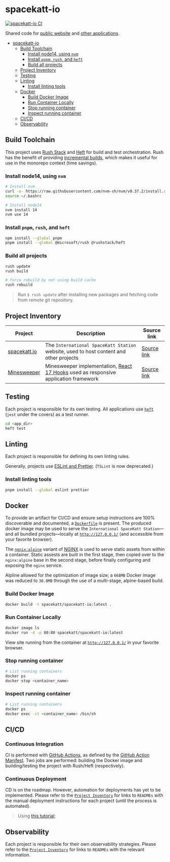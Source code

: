 # spacekatt-io

[![spacekatt-io CI](https://github.com/SpaceKatt/spacekatt-io/actions/workflows/ci.yml/badge.svg)](https://github.com/SpaceKatt/spacekatt-io/actions/workflows/ci.yml)

Shared code for [public website](https://spacekatt.io/) and [other applications](https://github.com/SpaceKatt/spacekatt-io#project-inventory).

- [spacekatt-io](#spacekatt-io)
  - [Build Toolchain](#build-toolchain)
    - [Install node14, using `nvm`](#install-node14-using-nvm)
    - [Install `pnpm`, `rush`, and `heft`](#install-pnpm-rush-and-heft)
    - [Build all projects](#build-all-projects)
  - [Project Inventory](#project-inventory)
  - [Testing](#testing)
  - [Linting](#linting)
    - [Install linting tools](#install-linting-tools)
  - [Docker](#docker)
    - [Build Docker Image](#build-docker-image)
    - [Run Container Locally](#run-container-locally)
    - [Stop running container](#stop-running-container)
    - [Inspect running container](#inspect-running-container)
  - [CI/CD](#cicd)
  - [Observability](#observability)

## Build Toolchain

This project uses [Rush Stack](https://rushstack.io/) and [Heft](https://rushstack.io/pages/heft/overview/) for build and test orchestration. Rush has the benefit of providing [incremental builds](https://rushjs.io/pages/advanced/incremental_builds/), which makes it useful for use in the monorepo context (time savings).

### Install node14, using `nvm`

```bash
# Install nvm
curl -o- https://raw.githubusercontent.com/nvm-sh/nvm/v0.37.2/install.sh | bash
source ~/.bashrc

# Install node14
nvm install 14
nvm use 14
```

### Install `pnpm`, `rush`, and `heft`

```bash
npm install --global pnpm
pnpm install --global @microsoft/rush @rushstack/heft
```

### Build all projects

```bash
rush update
rush build

# force rebuild by not using build cache
rush rebuild
```

> Run `$ rush update` after installing new packages and fetching code from remote git repository.

## Project Inventory

| Project                                              | Description                                                                                                                      | Source link                       |
| ---------------------------------------------------- | -------------------------------------------------------------------------------------------------------------------------------- | --------------------------------- |
| [spacekatt.io](https://spacekatt.io/)                | The `International SpaceKatt Station` website, used to host content and other projects                                           | [Source link](./spacekatt-io)     |
| [Minesweeper](https://spacekatt.io/tech/minesweeper) | Minesweeper implementation, [React 17 Hooks](https://reactjs.org/docs/hooks-intro.html) used as responsive application framework | [Source link](./apps/minesweeper) |

## Testing

Each project is responsible for its own testing. All applications use [`heft`](https://rushstack.io/pages/heft_tutorials/everyday_commands/) (`jest` under the covers) as a test runner.

```bash
cd <app_dir>
heft test
```

## Linting

Each project is responsible for defining its own linting rules.

Generally, projects use [ESLint and Prettier](https://robertcooper.me/post/using-eslint-and-prettier-in-a-typescript-project). (`TSLint` is now deprecated.)

### Install linting tools

```bash
pnpm install --global eslint prettier
```

## Docker

To provide an artifact for CI/CD and ensure setup instructions are 100% discoverable and documented, a [`Dockerfile`](./Dockerfile) is present. The produced docker image may be used to serve the `International SpaceKatt Station`—and all bundled projects—locally at [`http://127.0.0.1/`](http://127.0.0.1/) (and accessible from your favorite browser).

The [`ngnix:alpine`](https://hub.docker.com/_/nginx) variant of [NGINX](https://www.nginx.com/) is used to serve static assets from within a container. Static assests are built in the first stage, then copied over to the `nginx:alpine` base in the second stage, before finally configuring and exposing the `nginx` service.

Alpline allowed for the optimization of image size; a `668MB` Docker image was reduced to `30.8MB` through the use of a multi-stage, alpine-based build.

### Build Docker Image

```bash
docker build -t spacekatt/spacekatt-io:latest .
```

### Run Container Locally

```bash
docker image ls
docker run -d -p 80:80 spacekatt/spacekatt-io:latest
```

View site running from the container at [`http://127.0.0.1/`](http://127.0.0.1/) in your favorite browser.

### Stop running container

```bash
# List running containers
docker ps
docker stop <container_name>
```

### Inspect running container

```bash
# List running containers
docker ps
docker exec -it <container_name> /bin/sh
```

## CI/CD

### Continuous Integration

CI is performed with [GitHub Actions](https://github.com/SpaceKatt/spacekatt-io/actions), as defined by the [GitHub Action Manifest](./github/workflows/ci.yml). Two jobs are performed: building the Docker image and building/testing the project with Rush/Heft (respectively).

### Continuous Deployment

CD is on the roadmap. However, automation for deployments has yet to be implemented. Please refer to the [`Project Inventory`](https://github.com/SpaceKatt/spacekatt-io#project-inventory) for links to `READMEs` with the manual deployment instructions for each project (until the process is automated).

> Using [this tutorial](https://www.mickaelvieira.com/blog/2020/01/29/deploying-a-static-website-to-google-cloud-storage-with-github-actions.html);

## Observability

Each project is responsible for their own observability strategies. Please refer to the [`Project Inventory`](https://github.com/SpaceKatt/spacekatt-io#project-inventory) for links to `READMEs` with the relevant information.
